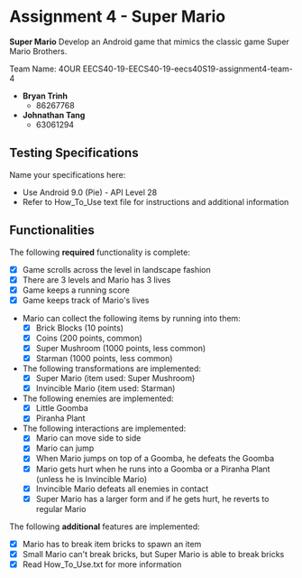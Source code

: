# Assignment 4 - Super Mario

**Super Mario** Develop an Android game that mimics the classic game Super Mario Brothers.

Team Name: 4OUR
EECS40-19-EECS40-19-eecs40S19-assignment4-team-4


* **Bryan Trinh**
  - 86267768
* **Johnathan Tang**
  - 63061294

## Testing Specifications
Name your specifications here:
* Use Android 9.0 (Pie) - API Level 28
* Refer to How_To_Use text file for instructions and additional information

## Functionalities
[//]: # (Write [x] to mark off what was accomplished.<br/>)
The following **required** functionality is complete:

* [x] Game scrolls across the level in landscape fashion
* [x] There are 3 levels and Mario has 3 lives
* [x] Game keeps a running score 
* [x] Game keeps track of Mario's lives
* Mario can collect the following items by running into them: 
	- [x] Brick Blocks (10 points)
	- [x] Coins (200 points, common)
	- [x] Super Mushroom (1000 points, less common)
	- [x] Starman (1000 points, less common)
* The following transformations are implemented: 
	- [x] Super Mario (item used: Super Mushroom)
	- [x] Invincible Mario (item used: Starman) 
* The following enemies are implemented: 
	- [x] Little Goomba
	- [x] Piranha Plant
* The following interactions are implemented: 
   - [x] Mario can move side to side
   - [x] Mario can jump
   - [x] When Mario jumps on top of a Goomba, he defeats the Goomba
   - [x] Mario gets hurt when he runs into a Goomba or a Piranha Plant (unless he is Invincible Mario)
   - [x] Invincible Mario defeats all enemies in contact
   - [x] Super Mario has a larger form and if he gets hurt, he reverts to regular Mario

[//]: # (* [ ] Got any features?)
The following **additional** features are implemented:<br/>
- [x] Mario has to break item bricks to spawn an item
- [x] Small Mario can't break bricks, but Super Mario is able to break bricks
- [x] Read How_To_Use.txt for more information
